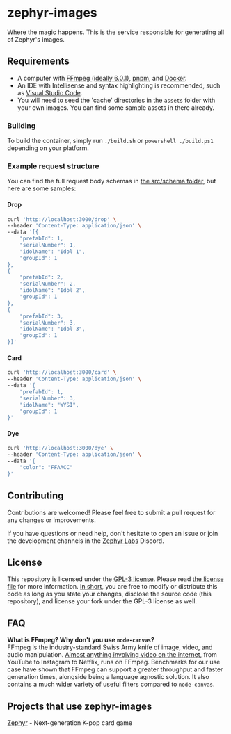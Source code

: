 # zephyr-images

Where the magic happens. This is the service responsible for generating all of Zephyr's images.

## Requirements

- A computer with [FFmpeg (ideally 6.0.1)](https://ffmpeg.org/download.html), [pnpm](https://pnpm.io/), and [Docker](https://www.docker.com/).
- An IDE with Intellisense and syntax highlighting is recommended, such as [Visual Studio Code](https://code.visualstudio.com/).
- You will need to seed the 'cache' directories in the `assets` folder with your own images. You can find some sample assets in there already.

### Building

To build the container, simply run `./build.sh` or `powershell ./build.ps1` depending on your platform.

### Example request structure

You can find the full request body schemas in [the src/schema folder](src/schema), but here are some samples:

#### Drop

```bash
curl 'http://localhost:3000/drop' \
--header 'Content-Type: application/json' \
--data '[{
    "prefabId": 1,
    "serialNumber": 1,
    "idolName": "Idol 1",
    "groupId": 1
},
{
    "prefabId": 2,
    "serialNumber": 2,
    "idolName": "Idol 2",
    "groupId": 1
},
{
    "prefabId": 3,
    "serialNumber": 3,
    "idolName": "Idol 3",
    "groupId": 1
}]'
```

#### Card

```bash
curl 'http://localhost:3000/card' \
--header 'Content-Type: application/json' \
--data '{
    "prefabId": 1,
    "serialNumber": 3,
    "idolName": "WYSI",
    "groupId": 1
}'
```

#### Dye

```bash
curl 'http://localhost:3000/dye' \
--header 'Content-Type: application/json' \
--data '{
    "color": "FFAACC"
}'
```

## Contributing

Contributions are welcomed! Please feel free to submit a pull request for any changes or improvements.

If you have questions or need help, don't hesitate to open an issue or join the development channels in the [Zephyr Labs](https://discord.gg/zephyrlabs) Discord.

## License

This repository is licensed under the [GPL-3 license](https://opensource.org/license/gpl-3-0/). Please read [the license file](LICENSE) for more information. [In short](https://www.tldrlegal.com/license/gnu-general-public-license-v3-gpl-3), you are free to modify or distribute this code as long as you state your changes, disclose the source code (this repository), and license your fork under the GPL-3 license as well.

## FAQ

**What is FFmpeg? Why don't you use `node-canvas`?**\
FFmpeg is the industry-standard Swiss Army knife of image, video, and audio manipulation. [Almost anything involving video on the internet](https://twitter.com/FFmpeg/status/1710440696941809868), from YouTube to Instagram to Netflix, runs on FFmpeg. Benchmarks for our use case have shown that FFmpeg can support a greater throughput and faster generation times, alongside being a language agnostic solution. It also contains a much wider variety of useful filters compared to `node-canvas`.

## Projects that use zephyr-images

[Zephyr](https://zephyr.bot) - Next-generation K-pop card game

